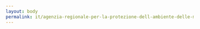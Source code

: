 ```yaml
---
layout: body
permalink: it/agenzia-regionale-per-la-protezione-dell-ambiente-delle-marche/
---
```


